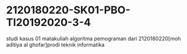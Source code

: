 # 2120180220-SK01-PBO-TI20192020-3-4
studi kasus 01 matakuliah algoritma pemograman dari 2120180220[moh aditiya al ghofar]prodi teknik informatika
